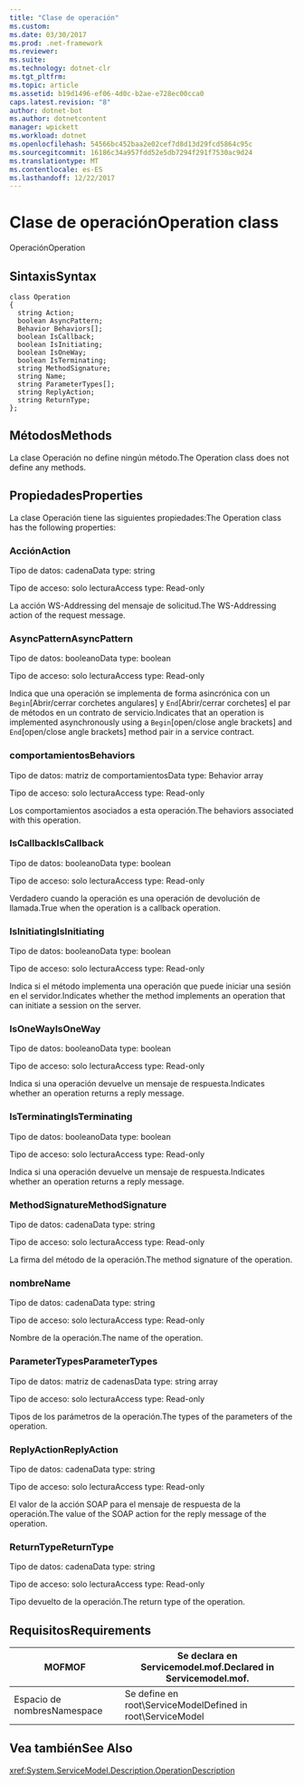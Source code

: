 ```yaml
---
title: "Clase de operación"
ms.custom: 
ms.date: 03/30/2017
ms.prod: .net-framework
ms.reviewer: 
ms.suite: 
ms.technology: dotnet-clr
ms.tgt_pltfrm: 
ms.topic: article
ms.assetid: b19d1496-ef06-4d0c-b2ae-e728ec00cca0
caps.latest.revision: "8"
author: dotnet-bot
ms.author: dotnetcontent
manager: wpickett
ms.workload: dotnet
ms.openlocfilehash: 54566bc452baa2e02cef7d8d13d29fcd5864c95c
ms.sourcegitcommit: 16186c34a957fdd52e5db7294f291f7530ac9d24
ms.translationtype: MT
ms.contentlocale: es-ES
ms.lasthandoff: 12/22/2017
---
```

# <a name="operation-class"></a><span data-ttu-id="a8347-102">Clase de operación</span><span class="sxs-lookup"><span data-stu-id="a8347-102">Operation class</span></span>
<span data-ttu-id="a8347-103">Operación</span><span class="sxs-lookup"><span data-stu-id="a8347-103">Operation</span></span>  
  
## <a name="syntax"></a><span data-ttu-id="a8347-104">Sintaxis</span><span class="sxs-lookup"><span data-stu-id="a8347-104">Syntax</span></span>  
  
```  
class Operation  
{  
  string Action;  
  boolean AsyncPattern;  
  Behavior Behaviors[];  
  boolean IsCallback;  
  boolean IsInitiating;  
  boolean IsOneWay;  
  boolean IsTerminating;  
  string MethodSignature;  
  string Name;  
  string ParameterTypes[];  
  string ReplyAction;  
  string ReturnType;  
};  
```  
  
## <a name="methods"></a><span data-ttu-id="a8347-105">Métodos</span><span class="sxs-lookup"><span data-stu-id="a8347-105">Methods</span></span>  
 <span data-ttu-id="a8347-106">La clase Operación no define ningún método.</span><span class="sxs-lookup"><span data-stu-id="a8347-106">The Operation class does not define any methods.</span></span>  
  
## <a name="properties"></a><span data-ttu-id="a8347-107">Propiedades</span><span class="sxs-lookup"><span data-stu-id="a8347-107">Properties</span></span>  
 <span data-ttu-id="a8347-108">La clase Operación tiene las siguientes propiedades:</span><span class="sxs-lookup"><span data-stu-id="a8347-108">The Operation class has the following properties:</span></span>  
  
### <a name="action"></a><span data-ttu-id="a8347-109">Acción</span><span class="sxs-lookup"><span data-stu-id="a8347-109">Action</span></span>  
 <span data-ttu-id="a8347-110">Tipo de datos: cadena</span><span class="sxs-lookup"><span data-stu-id="a8347-110">Data type: string</span></span>  
  
 <span data-ttu-id="a8347-111">Tipo de acceso: solo lectura</span><span class="sxs-lookup"><span data-stu-id="a8347-111">Access type: Read-only</span></span>  
  
 <span data-ttu-id="a8347-112">La acción WS-Addressing del mensaje de solicitud.</span><span class="sxs-lookup"><span data-stu-id="a8347-112">The WS-Addressing action of the request message.</span></span>  
  
### <a name="asyncpattern"></a><span data-ttu-id="a8347-113">AsyncPattern</span><span class="sxs-lookup"><span data-stu-id="a8347-113">AsyncPattern</span></span>  
 <span data-ttu-id="a8347-114">Tipo de datos: booleano</span><span class="sxs-lookup"><span data-stu-id="a8347-114">Data type: boolean</span></span>  
  
 <span data-ttu-id="a8347-115">Tipo de acceso: solo lectura</span><span class="sxs-lookup"><span data-stu-id="a8347-115">Access type: Read-only</span></span>  
  
 <span data-ttu-id="a8347-116">Indica que una operación se implementa de forma asincrónica con un `Begin`[Abrir/cerrar corchetes angulares] y `End`[Abrir/cerrar corchetes] el par de métodos en un contrato de servicio.</span><span class="sxs-lookup"><span data-stu-id="a8347-116">Indicates that an operation is implemented asynchronously using a `Begin`[open/close angle brackets] and `End`[open/close angle brackets] method pair in a service contract.</span></span>  
  
### <a name="behaviors"></a><span data-ttu-id="a8347-117">comportamientos</span><span class="sxs-lookup"><span data-stu-id="a8347-117">Behaviors</span></span>  
 <span data-ttu-id="a8347-118">Tipo de datos: matriz de comportamientos</span><span class="sxs-lookup"><span data-stu-id="a8347-118">Data type: Behavior array</span></span>  
  
 <span data-ttu-id="a8347-119">Tipo de acceso: solo lectura</span><span class="sxs-lookup"><span data-stu-id="a8347-119">Access type: Read-only</span></span>  
  
 <span data-ttu-id="a8347-120">Los comportamientos asociados a esta operación.</span><span class="sxs-lookup"><span data-stu-id="a8347-120">The behaviors associated with this operation.</span></span>  
  
### <a name="iscallback"></a><span data-ttu-id="a8347-121">IsCallback</span><span class="sxs-lookup"><span data-stu-id="a8347-121">IsCallback</span></span>  
 <span data-ttu-id="a8347-122">Tipo de datos: booleano</span><span class="sxs-lookup"><span data-stu-id="a8347-122">Data type: boolean</span></span>  
  
 <span data-ttu-id="a8347-123">Tipo de acceso: solo lectura</span><span class="sxs-lookup"><span data-stu-id="a8347-123">Access type: Read-only</span></span>  
  
 <span data-ttu-id="a8347-124">Verdadero cuando la operación es una operación de devolución de llamada.</span><span class="sxs-lookup"><span data-stu-id="a8347-124">True when the operation is a callback operation.</span></span>  
  
### <a name="isinitiating"></a><span data-ttu-id="a8347-125">IsInitiating</span><span class="sxs-lookup"><span data-stu-id="a8347-125">IsInitiating</span></span>  
 <span data-ttu-id="a8347-126">Tipo de datos: booleano</span><span class="sxs-lookup"><span data-stu-id="a8347-126">Data type: boolean</span></span>  
  
 <span data-ttu-id="a8347-127">Tipo de acceso: solo lectura</span><span class="sxs-lookup"><span data-stu-id="a8347-127">Access type: Read-only</span></span>  
  
 <span data-ttu-id="a8347-128">Indica si el método implementa una operación que puede iniciar una sesión en el servidor.</span><span class="sxs-lookup"><span data-stu-id="a8347-128">Indicates whether the method implements an operation that can initiate a session on the server.</span></span>  
  
### <a name="isoneway"></a><span data-ttu-id="a8347-129">IsOneWay</span><span class="sxs-lookup"><span data-stu-id="a8347-129">IsOneWay</span></span>  
 <span data-ttu-id="a8347-130">Tipo de datos: booleano</span><span class="sxs-lookup"><span data-stu-id="a8347-130">Data type: boolean</span></span>  
  
 <span data-ttu-id="a8347-131">Tipo de acceso: solo lectura</span><span class="sxs-lookup"><span data-stu-id="a8347-131">Access type: Read-only</span></span>  
  
 <span data-ttu-id="a8347-132">Indica si una operación devuelve un mensaje de respuesta.</span><span class="sxs-lookup"><span data-stu-id="a8347-132">Indicates whether an operation returns a reply message.</span></span>  
  
### <a name="isterminating"></a><span data-ttu-id="a8347-133">IsTerminating</span><span class="sxs-lookup"><span data-stu-id="a8347-133">IsTerminating</span></span>  
 <span data-ttu-id="a8347-134">Tipo de datos: booleano</span><span class="sxs-lookup"><span data-stu-id="a8347-134">Data type: boolean</span></span>  
  
 <span data-ttu-id="a8347-135">Tipo de acceso: solo lectura</span><span class="sxs-lookup"><span data-stu-id="a8347-135">Access type: Read-only</span></span>  
  
 <span data-ttu-id="a8347-136">Indica si una operación devuelve un mensaje de respuesta.</span><span class="sxs-lookup"><span data-stu-id="a8347-136">Indicates whether an operation returns a reply message.</span></span>  
  
### <a name="methodsignature"></a><span data-ttu-id="a8347-137">MethodSignature</span><span class="sxs-lookup"><span data-stu-id="a8347-137">MethodSignature</span></span>  
 <span data-ttu-id="a8347-138">Tipo de datos: cadena</span><span class="sxs-lookup"><span data-stu-id="a8347-138">Data type: string</span></span>  
  
 <span data-ttu-id="a8347-139">Tipo de acceso: solo lectura</span><span class="sxs-lookup"><span data-stu-id="a8347-139">Access type: Read-only</span></span>  
  
 <span data-ttu-id="a8347-140">La firma del método de la operación.</span><span class="sxs-lookup"><span data-stu-id="a8347-140">The method signature of the operation.</span></span>  
  
### <a name="name"></a><span data-ttu-id="a8347-141">nombre</span><span class="sxs-lookup"><span data-stu-id="a8347-141">Name</span></span>  
 <span data-ttu-id="a8347-142">Tipo de datos: cadena</span><span class="sxs-lookup"><span data-stu-id="a8347-142">Data type: string</span></span>  
  
 <span data-ttu-id="a8347-143">Tipo de acceso: solo lectura</span><span class="sxs-lookup"><span data-stu-id="a8347-143">Access type: Read-only</span></span>  
  
 <span data-ttu-id="a8347-144">Nombre de la operación.</span><span class="sxs-lookup"><span data-stu-id="a8347-144">The name of the operation.</span></span>  
  
### <a name="parametertypes"></a><span data-ttu-id="a8347-145">ParameterTypes</span><span class="sxs-lookup"><span data-stu-id="a8347-145">ParameterTypes</span></span>  
 <span data-ttu-id="a8347-146">Tipo de datos: matriz de cadenas</span><span class="sxs-lookup"><span data-stu-id="a8347-146">Data type: string array</span></span>  
  
 <span data-ttu-id="a8347-147">Tipo de acceso: solo lectura</span><span class="sxs-lookup"><span data-stu-id="a8347-147">Access type: Read-only</span></span>  
  
 <span data-ttu-id="a8347-148">Tipos de los parámetros de la operación.</span><span class="sxs-lookup"><span data-stu-id="a8347-148">The types of the parameters of the operation.</span></span>  
  
### <a name="replyaction"></a><span data-ttu-id="a8347-149">ReplyAction</span><span class="sxs-lookup"><span data-stu-id="a8347-149">ReplyAction</span></span>  
 <span data-ttu-id="a8347-150">Tipo de datos: cadena</span><span class="sxs-lookup"><span data-stu-id="a8347-150">Data type: string</span></span>  
  
 <span data-ttu-id="a8347-151">Tipo de acceso: solo lectura</span><span class="sxs-lookup"><span data-stu-id="a8347-151">Access type: Read-only</span></span>  
  
 <span data-ttu-id="a8347-152">El valor de la acción SOAP para el mensaje de respuesta de la operación.</span><span class="sxs-lookup"><span data-stu-id="a8347-152">The value of the SOAP action for the reply message of the operation.</span></span>  
  
### <a name="returntype"></a><span data-ttu-id="a8347-153">ReturnType</span><span class="sxs-lookup"><span data-stu-id="a8347-153">ReturnType</span></span>  
 <span data-ttu-id="a8347-154">Tipo de datos: cadena</span><span class="sxs-lookup"><span data-stu-id="a8347-154">Data type: string</span></span>  
  
 <span data-ttu-id="a8347-155">Tipo de acceso: solo lectura</span><span class="sxs-lookup"><span data-stu-id="a8347-155">Access type: Read-only</span></span>  
  
 <span data-ttu-id="a8347-156">Tipo devuelto de la operación.</span><span class="sxs-lookup"><span data-stu-id="a8347-156">The return type of the operation.</span></span>  
  
## <a name="requirements"></a><span data-ttu-id="a8347-157">Requisitos</span><span class="sxs-lookup"><span data-stu-id="a8347-157">Requirements</span></span>  
  
|<span data-ttu-id="a8347-158">MOF</span><span class="sxs-lookup"><span data-stu-id="a8347-158">MOF</span></span>|<span data-ttu-id="a8347-159">Se declara en Servicemodel.mof.</span><span class="sxs-lookup"><span data-stu-id="a8347-159">Declared in Servicemodel.mof.</span></span>|  
|---------|-----------------------------------|  
|<span data-ttu-id="a8347-160">Espacio de nombres</span><span class="sxs-lookup"><span data-stu-id="a8347-160">Namespace</span></span>|<span data-ttu-id="a8347-161">Se define en root\ServiceModel</span><span class="sxs-lookup"><span data-stu-id="a8347-161">Defined in root\ServiceModel</span></span>|  
  
## <a name="see-also"></a><span data-ttu-id="a8347-162">Vea también</span><span class="sxs-lookup"><span data-stu-id="a8347-162">See Also</span></span>  
 <xref:System.ServiceModel.Description.OperationDescription>
